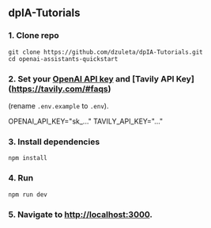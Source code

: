 ## dpIA-Tutorials

### 1. Clone repo

```shell
git clone https://github.com/dzuleta/dpIA-Tutorials.git
cd openai-assistants-quickstart
```

### 2. Set your [OpenAI API key](https://platform.openai.com/api-keys) and [Tavily API Key] (https://tavily.com/#faqs)

(rename `.env.example` to `.env`).

OPENAI_API_KEY="sk_..."
TAVILY_API_KEY="..."

### 3. Install dependencies

```shell
npm install
```

### 4. Run

```shell
npm run dev
```

### 5. Navigate to [http://localhost:3000](http://localhost:3000).
